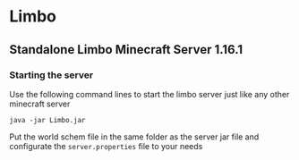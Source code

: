 # Limbo
## Standalone Limbo Minecraft Server 1.16.1

### Starting the server
Use the following command lines to start the limbo server just like any other minecraft server
```
java -jar Limbo.jar
```

Put the world schem file in the same folder as the server jar file and configurate the `server.properties` file to your needs 
